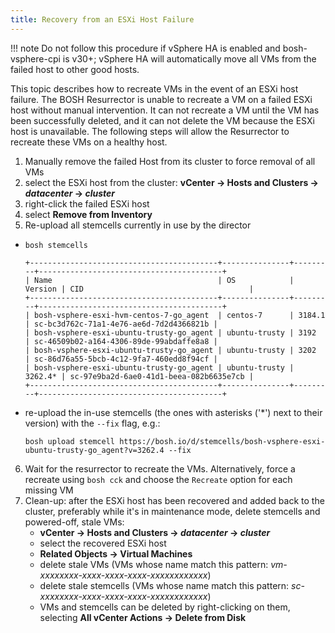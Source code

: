 ```yaml
---
title: Recovery from an ESXi Host Failure
---
```


!!! note
    Do not follow this procedure if vSphere HA is enabled and bosh-vsphere-cpi is v30+; vSphere HA will automatically move all VMs from the failed host to other good hosts.

This topic describes how to recreate VMs in the event of an ESXi host failure.
The BOSH Resurrector is unable to recreate a VM on a failed ESXi host without
manual intervention.
It can not recreate a VM until the VM has
been successfully deleted, and it can not delete the VM because
the ESXi host is unavailable.
The following steps will allow the Resurrector to recreate these VMs on a healthy host.

1. Manually remove the failed Host from its cluster to force removal of all VMs
  1. select the ESXi host from the cluster: **vCenter &rarr; Hosts and Clusters
&rarr; _datacenter_ &rarr; _cluster_**
  2. right-click the failed ESXi host
  3. select **Remove from Inventory**
2. Re-upload all stemcells currently in use by the director
  - `bosh stemcells`

      ```
      +------------------------------------------+---------------+---------+-----------------------------------------+
      | Name                                     | OS            | Version | CID                                     |
      +------------------------------------------+---------------+---------+-----------------------------------------+
      | bosh-vsphere-esxi-hvm-centos-7-go_agent  | centos-7      | 3184.1  | sc-bc3d762c-71a1-4e76-ae6d-7d2d4366821b |
      | bosh-vsphere-esxi-ubuntu-trusty-go_agent | ubuntu-trusty | 3192    | sc-46509b02-a164-4306-89de-99abdaffe8a8 |
      | bosh-vsphere-esxi-ubuntu-trusty-go_agent | ubuntu-trusty | 3202    | sc-86d76a55-5bcb-4c12-9fa7-460edd8f94cf |
      | bosh-vsphere-esxi-ubuntu-trusty-go_agent | ubuntu-trusty | 3262.4* | sc-97e9ba2d-6ae0-41d1-beea-082b6635e7cb |
      +------------------------------------------+---------------+---------+-----------------------------------------+
      ```
   - re-upload the in-use stemcells (the ones with asterisks ('*') next to their version) with the `--fix` flag, e.g.:

       ```
       bosh upload stemcell https://bosh.io/d/stemcells/bosh-vsphere-esxi-ubuntu-trusty-go_agent?v=3262.4 --fix
       ```
6. Wait for the resurrector to recreate the VMs. Alternatively, force a recreate using `bosh cck`
   and choose the `Recreate` option for each missing VM
9. Clean-up: after the ESXi host has been recovered and added back to the cluster,
   preferably while it's in maintenance mode, delete stemcells and powered-off, stale VMs:
   * **vCenter &rarr; Hosts and Clusters
 &rarr; _datacenter_ &rarr; _cluster_**
   * select the recovered ESXi host
   * **Related Objects &rarr; Virtual Machines**
   * delete stale VMs (VMs whose name match this pattern: _vm-xxxxxxxx-xxxx-xxxx-xxxx-xxxxxxxxxxxx_)
   * delete stale stemcells (VMs whose name match this pattern: _sc-xxxxxxxx-xxxx-xxxx-xxxx-xxxxxxxxxxxx_)
   * VMs and stemcells can be deleted by right-clicking on them, selecting **All vCenter Actions &rarr; Delete from Disk**
